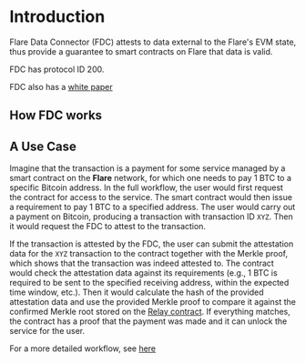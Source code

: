 # Introduction

Flare Data Connector (FDC) attests to data external to the Flare's EVM state, thus provide a guarantee to smart contracts on Flare that data is valid.

FDC has protocol ID 200.

FDC also has a [white paper](https://flare.network/wp-content/uploads/FDC_WP_14012025.pdf)

## How FDC works

## A Use Case

Imagine that the transaction is a payment for some service managed by a smart contract on the **Flare** network, for which one needs to pay 1 BTC to a specific Bitcoin address.
In the full workflow, the user would first request the contract for access to the service.
The smart contract would then issue a requirement to pay 1 BTC to a specified address.
The user would carry out a payment on Bitcoin, producing a transaction with transaction ID `XYZ`.
Then it would request the FDC to attest to the transaction.

If the transaction is attested by the FDC, the user can submit the attestation data for the `XYZ` transaction to the contract together with the Merkle proof, which shows that the transaction was indeed attested to.
The contract would check the attestation data against its requirements (e.g., 1 BTC is required to be sent to the specified receiving address, within the expected time window, etc.).
Then it would calculate the hash of the provided attestation data and use the provided Merkle proof to compare it against the confirmed Merkle root stored on the [Relay contract]().
If everything matches, the contract has a proof that the payment was made and it can unlock the service for the user.

For a more detailed workflow, see [here](/specs/scProtocol/verification-workflow.md)
